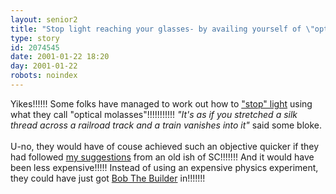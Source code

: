 ```yaml
---
layout: senior2
title: "Stop light reaching your glasses- by availing yourself of \"optical molasses\"!!!!!!!"
type: story
id: 2074545
date: 2001-01-22 18:20
day: 2001-01-22
robots: noindex
---
```

Yikes!!!!!! Some folks have managed to work out how to <a href="http://dailynews.yahoo.com/h/ap/20010118/sc/stopping_light_3.html">"stop" light</a> using what they call "optical molasses"!!!!!!!!!!! <i>"It's as if you stretched a silk thread across a railroad track and a train vanishes into it"</i> said some bloke.<br/><br/>U-no, they would have of couse achieved such an objective quicker if they had followed <a href="http://www.seniordads.fsnet.co.uk/seniordads/features/citizen/v1/25.html#712">my suggestions</a> from an old ish of SC!!!!!!! And it would have been less expensive!!!!! Instead of using an expensive physics experiment, they could have just got <a href="http://www.diffusionuk.freeserve.co.uk/bob.htm">Bob The Builder</a> in!!!!!!!
